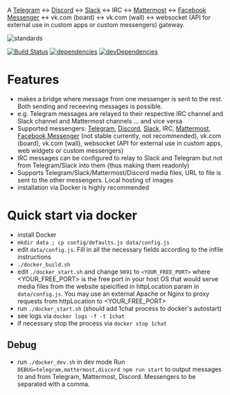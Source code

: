 A [Telegram](https://telegram.org/) ↔ [Discord](https://discordapp.com) ↔ [Slack](https://slack.com) ↔ IRC ↔ [Mattermost](https://mattermost.com/) ↔ [Facebook Messenger](https://facebook.com)  ↔ vk.com (board) ↔ vk.com (wall)  ↔ websocket (API for external use in custom apps or custom messengers) gateway.

![standards](https://imgs.xkcd.com/comics/standards.png)

[![Build Status](https://travis-ci.org/lagleki/Lojban-1Chat-Bridge.svg?branch=develop)](https://travis-ci.org/lagleki/Lojban-1Chat-Bridge)
[![dependencies](https://david-dm.org/lagleki/Lojban-1Chat-Bridge.svg)](https://david-dm.org/lagleki/Lojban-1Chat-Bridge#info=Dependencies)
[![devDependencies](https://david-dm.org/lagleki/Lojban-1Chat-Bridge/dev-status.svg)](https://david-dm.org/lagleki/Lojban-1Chat-Bridge#info=devDependencies)

# Features

* makes a bridge where message from one messenger is sent to the rest. Both sending and receeving messages is possible.
* e.g. Telegram messages are relayed to their respective IRC channel and Slack channel and Mattermost channels ... and vice versa
* Supported messengers: [Telegram](https://telegram.org/), [Discord](https://discordapp.com), [Slack](https://slack.com), IRC, [Mattermost](https://mattermost.com/), [Facebook Messenger](https://facebook.com) (not stable currently, not recommended), vk.com (board), vk.com (wall), websocket (API for external use in custom apps, web widgets or custom messengers)
* IRC messages can be configured to relay to Slack and Telegram but not from Telegram/Slack into them (thus making them readonly)
* Supports Telegram/Slack/Mattermost/Discord media files, URL to file is sent to the other messengers. Local hosting of images
* installation via Docker is highly recommended

# Quick start via docker

* install Docker
* `mkdir data ; cp config/defaults.js data/config.js`
* edit `data/config.js`. Fill in all the necessary fields according to the infile instructions 
* `./docker_build.sh`
* edit `./docker_start.sh` and change `9091` to `<YOUR_FREE_PORT>` where <YOUR_FREE_PORT> is the free port in your host OS that would serve media files from the website speicified in httpLocation param in `data/config.js`. You may use an external Apache or Nginx to proxy requests from httpLocation to <YOUR_FREE_PORT>
* run `./docker_start.sh` (should add 1chat process to docker's autostart)
* see logs via `docker logs -f -t 1chat`
* if necessary stop the process via `docker stop 1chat`

## Debug

* run `./docker_dev.sh` in dev mode
Run `DEBUG=telegram,mattermost,discord npm run start` to output messages to and from Telegram, Mattermost, Discord. Messengers to be separated with a comma. 

